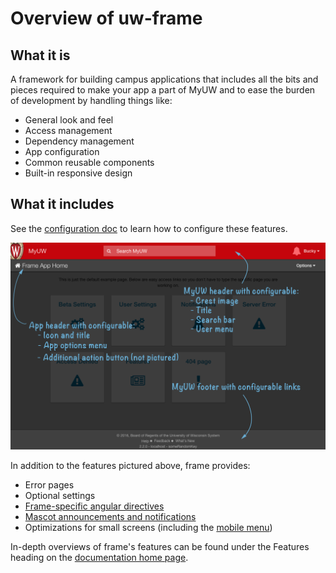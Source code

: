 # Overview of uw-frame

## What it is

A framework for building campus applications that includes all the bits and pieces required to make your app a part of MyUW and to ease the burden of
development by handling things like:

+ General look and feel
+ Access management
+ Dependency management
+ App configuration
+ Common reusable components
+ Built-in responsive design

## What it includes

See the [configuration doc](configuration.md) to learn how to configure these features.

![frame overview](img/frame-overview.png)

In addition to the features pictured above, frame provides:

+ Error pages
+ Optional settings
+ [Frame-specific angular directives](directives.md)
+ [Mascot announcements and notifications](announcements.md)
+ Optimizations for small screens (including the [mobile menu](img/mobile-menu.png))

In-depth overviews of frame's features can be found under the Features heading on the [documentation home page](README.md).

